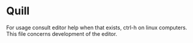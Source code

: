 # Quill

For usage consult editor help when that exists, ctrl-h on linux computers. This file concerns development of the editor.
